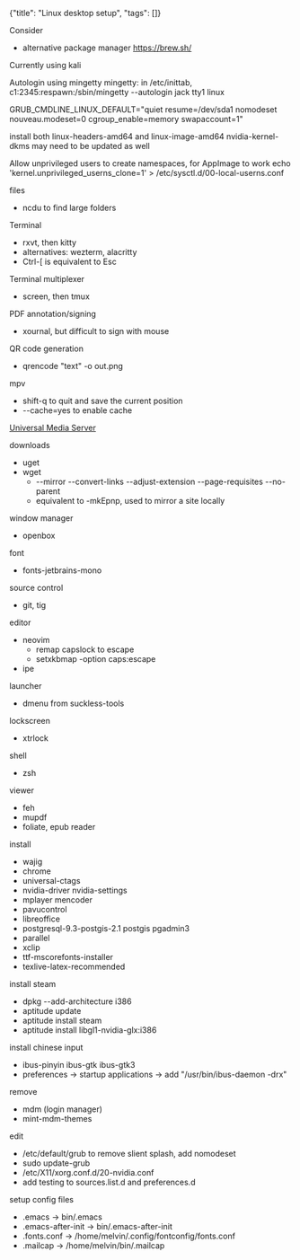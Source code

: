 {"title": "Linux desktop setup", "tags": []}

Consider
* alternative package manager https://brew.sh/

Currently using kali

Autologin using mingetty mingetty: in /etc/inittab,
c1:2345:respawn:/sbin/mingetty --autologin jack tty1 linux

GRUB_CMDLINE_LINUX_DEFAULT="quiet resume=/dev/sda1 nomodeset nouveau.modeset=0 cgroup_enable=memory swapaccount=1"

install both linux-headers-amd64 and linux-image-amd64
nvidia-kernel-dkms may need to be updated as well

Allow unprivileged users to create namespaces, for AppImage to work
echo 'kernel.unprivileged_userns_clone=1' > /etc/sysctl.d/00-local-userns.conf

files
* ncdu to find large folders

Terminal
* rxvt, then kitty
* alternatives: wezterm, alacritty
* Ctrl-[ is equivalent to Esc

Terminal multiplexer
* screen, then tmux

PDF annotation/signing
* xournal, but difficult to sign with mouse

QR code generation
* qrencode "text" -o out.png

mpv
* shift-q to quit and save the current position
* --cache=yes to enable cache

[Universal Media Server](https://www.universalmediaserver.com/)

downloads
* uget
* wget
  * --mirror --convert-links --adjust-extension --page-requisites --no-parent
  * equivalent to -mkEpnp, used to mirror a site locally

window manager
* openbox

font
* fonts-jetbrains-mono

source control
* git, tig

editor
* neovim
  * remap capslock to escape
  * setxkbmap -option caps:escape
* ipe

launcher
* dmenu from suckless-tools

lockscreen
* xtrlock

shell
* zsh

viewer
* feh
* mupdf
* foliate, epub reader

install
* wajig
* chrome
* universal-ctags
* nvidia-driver nvidia-settings
* mplayer mencoder
* pavucontrol
* libreoffice
* postgresql-9.3-postgis-2.1 postgis pgadmin3
* parallel
* xclip
* ttf-mscorefonts-installer
* texlive-latex-recommended

install steam
* dpkg --add-architecture i386
* aptitude update
* aptitude install steam
* aptitude install libgl1-nvidia-glx:i386

install chinese input
* ibus-pinyin ibus-gtk ibus-gtk3
* preferences -> startup applications -> add "/usr/bin/ibus-daemon -drx"

remove
* mdm (login manager)
* mint-mdm-themes

edit
* /etc/default/grub to remove slient splash, add nomodeset
* sudo update-grub
* /etc/X11/xorg.conf.d/20-nvidia.conf
* add testing to sources.list.d and preferences.d

setup config files
* .emacs -> bin/.emacs
* .emacs-after-init -> bin/.emacs-after-init
* .fonts.conf -> /home/melvin/.config/fontconfig/fonts.conf
* .mailcap -> /home/melvin/bin/.mailcap
